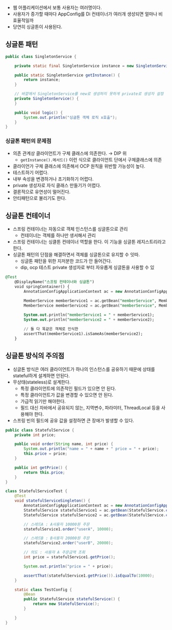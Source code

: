 - 웹 어플리케이션에서 보통 사용자는 여러명이다.
- 사용자가 증가할 때마다 AppConfig를 Di 컨테이너가 여러개 생성되면 얼마나 비효율적일까
- 당연히 싱글톤이 사용된다.

## 싱글톤 패턴

```java
public class SingletonService {

    private static final SingletonService instance = new SingletonService();

    public static SingletonService getInstance() {
        return instance;
    }

    // 바깥에서 SingletonService를 new로 생성하지 못하게 private로 생성자 설정
    private SingletonService() {
    }

    public void logic() {
        System.out.println("싱글톤 객체 로직 x호출");
    }
}

```

### 싱글톤 패턴의 문제점

- 의존 관계상 클라이언트가 구체 클래스에 의존한다. → DIP 위
    - `getInstance().메서드()`  이런 식으로 클라이언트 단에서 구체클래스에 의존
- 클라이언가 구체 클래스에 의존해서 OCP 원칙을 위반할 가능성이 높다.
- 테스트하기 어렵다.
- 내부 속성을 변경하거나 초기화하기 어렵다.
- private 생성자로 자식 클래스 만들기가 어렵다.
- 결론적으로 유연성이 떨어진다.
- 안티패턴으로 불리기도 한다.


## 싱글톤 컨테이너

- 스프링 컨테이너는 자동으로 객체 인스턴스를 싱글톤으로 관리
  - 컨테이너는 객체를 하나만 생서해서 관리
- 스프링 컨테이너는 싱클톤 컨테이너 역할을 한다. 이 기능을 싱글톤 레지스트리라고한다.
- 싱글톤 패턴의 단점을 해결하면서 객체를 싱글톤으로 유지할 수 잇따.
  - 싱글톤 패턴을 위한 지저분한 코드가 안 들어간다.
  - dip, ocp 테스트 private 생성자로 부터 자유롭게 싱글톤을 사용할 수 있


```sql
@Test
    @DisplayName("스프링 컨테이너와 싱글톤")
    void springContainer() {
        AnnotationConfigApplicationContext ac = new AnnotationConfigApplicationContext(AppConfig.class);

        MemberService memberService1 = ac.getBean("memberService", MemberService.class);
        MemberService memberService2 = ac.getBean("memberService", MemberService.class);

        System.out.println("memberService1 = " + memberService1);
        System.out.println("memberService2 = " + memberService2);
        
        // 둘 다 똑같은 객체로 인식한
        assertThat(memberService1).isSameAs(memberService2);
    }
```

## 싱글톤 방식의 주의점

- 싱글톤 방식은 여러 클라이언트가 하나의 인스턴스를 공유하기 때문에 상태를 stateful하게 설계하면 안된다.
- 무상태(stateless)로 설계한다.
  - 특정 클라이언트에 의존적인 필드가 있으면 안 된다.
  - 특정 클라이언트가 값을 변경할 수 있으면 안 된다.
  - 가급적 읽기만 해야한다.
  - 필드 대신 자바에서 공유되지 않는, 지역변수, 파라미터, ThreadLocal 등을 사용해야 한다.
- 스프링 빈의 필드에 공유 값을 설정하면 큰 장애가 발생할 수 있다.

```java
public class StatefulService {
    private int price;

    public void order(String name, int price) {
        System.out.println("name = " + name + " price = " + price);
        this.price = price;
    }

    public int getPrice() {
        return this.price;
    }
}
```

```java
class StatefulServiceTest {
    @Test
    void statefulServiceSingleton() {
        AnnotationConfigApplicationContext ac = new AnnotationConfigApplicationContext(TestConfig.class);
        StatefulService statefulService1 = ac.getBean(StatefulService.class);
        StatefulService statefulService2 = ac.getBean(StatefulService.class);

        // 스레드A : A사용자 10000원 주문
        statefulService1.order("userA", 10000);

        // 스레드B : B사용자 20000원 주문
        statefulService2.order("userB", 20000);

        // 의도 : 사용자 A 주문금액 조회
        int price = statefulService1.getPrice();

        System.out.println("price = " + price);

        assertThat(statefulService1.getPrice()).isEqualTo(10000);
    }

    static class TestConfig {
        @Bean
        public StatefulService statefulService() {
            return new StatefulService();
        }

    }
}
```



